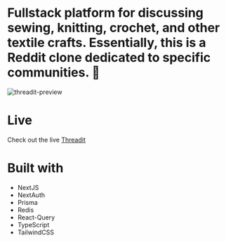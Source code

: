 # Fullstack platform for discussing sewing, knitting, crochet, and other textile crafts. Essentially, this is a Reddit clone dedicated to specific communities. 🧶

![threadit-preview](https://github.com/marikaufmann/threadit/assets/108984289/55a557e4-6e4d-43eb-9455-bebb509e7a55)

# Live
Check out the live [Threadit](https://threadit-v2.vercel.app/)

# Built with
- NextJS
- NextAuth
- Prisma
- Redis
- React-Query
- TypeScript
- TailwindCSS
